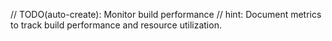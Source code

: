// TODO(auto-create): Monitor build performance
// hint: Document metrics to track build performance and resource utilization.
